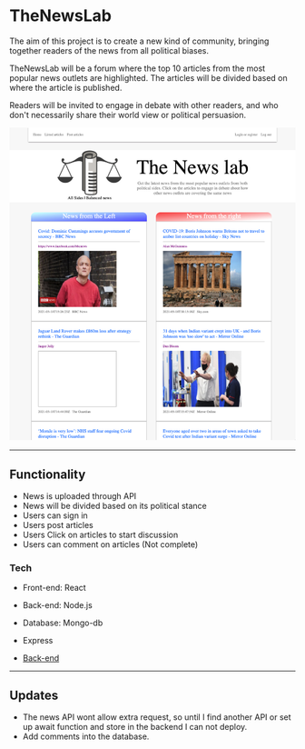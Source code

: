 # TheNewsLab


The aim of this project is to create a new kind of community, bringing together readers of the news from all political biases.

TheNewsLab will be a forum where the top 10 articles from the most popular news outlets are highlighted. The articles will be divided based on where the article is published.

 Readers will be invited to engage in debate with other readers, and who don't necessarily share their world view or political persuasion.


![Alt text](/public/newslab.png?raw=true "Home page")

---
## Functionality
- News is uploaded through API
- News will be divided based on its political stance
- Users can sign in
- Users post articles
- Users Click on articles to start discussion
- Users can comment on articles (Not complete)


### Tech
- Front-end: React
- Back-end: Node.js
- Database: Mongo-db
- Express

- [Back-end](https://github.com/Joshuamac2/news-server)
---
## Updates
- The news API wont allow extra request, so until I find another API or set up await function and store in the backend I can not deploy.
- Add comments into the database.
